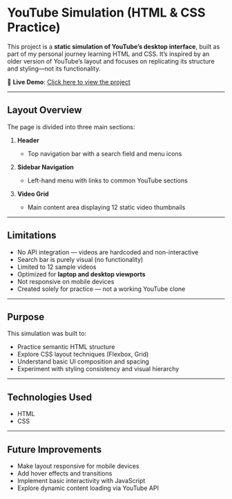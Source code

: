 # YouTube Simulation (HTML & CSS Practice)

This project is a **static simulation of YouTube’s desktop interface**, built as part of my personal journey learning HTML and CSS. It’s inspired by an older version of YouTube’s layout and focuses on replicating its structure and styling—not its functionality.

🔗 **Live Demo**: [Click here to view the project](https://nqphu412.github.io/Youtube-Replication/)

---

## Layout Overview

The page is divided into three main sections:

1. **Header**  
   - Top navigation bar with a search field and menu icons

2. **Sidebar Navigation**  
   - Left-hand menu with links to common YouTube sections

3. **Video Grid**  
   - Main content area displaying 12 static video thumbnails

---

## Limitations

- No API integration — videos are hardcoded and non-interactive  
- Search bar is purely visual (no functionality)  
- Limited to 12 sample videos  
- Optimized for **laptop and desktop viewports**  
- Not responsive on mobile devices  
- Created solely for practice — not a working YouTube clone

---

## Purpose

This simulation was built to:
- Practice semantic HTML structure  
- Explore CSS layout techniques (Flexbox, Grid)  
- Understand basic UI composition and spacing  
- Experiment with styling consistency and visual hierarchy

---

## Technologies Used

- HTML
- CSS

---

## Future Improvements

- Make layout responsive for mobile devices  
- Add hover effects and transitions  
- Implement basic interactivity with JavaScript  
- Explore dynamic content loading via YouTube API
